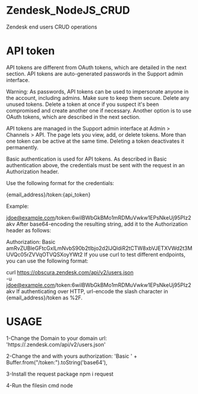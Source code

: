 # Zendesk_NodeJS_CRUD
Zendesk end users CRUD operations

# API token
API tokens are different from OAuth tokens, which are detailed in the next section. API tokens are auto-generated passwords in the Support admin interface.

Warning: As passwords, API tokens can be used to impersonate anyone in the account, including admins. Make sure to keep them secure. Delete any unused tokens. Delete a token at once if you suspect it's been compromised and create another one if necessary. Another option is to use OAuth tokens, which are described in the next section.

API tokens are managed in the Support admin interface at Admin > Channels > API. The page lets you view, add, or delete tokens. More than one token can be active at the same time. Deleting a token deactivates it permanently.

Basic authentication is used for API tokens. As described in Basic authentication above, the credentials must be sent with the request in an Authorization header.

Use the following format for the credentials:

{email_address}/token:{api_token}

Example:

jdoe@example.com/token:6wiIBWbGkBMo1mRDMuVwkw1EPsNkeUj95PIz2akv
After base64-encoding the resulting string, add it to the Authorization header as follows:

Authorization: Basic amRvZUBleGFtcGxlLmNvbS90b2tlbjo2d2lJQldiR2tCTW8xbVJETXVWd2t3MUVQc05rZVVqOTVQSXoyYWt2
If you use curl to test different endpoints, you can use the following format:

curl https://obscura.zendesk.com/api/v2/users.json \
  -u jdoe@example.com/token:6wiIBWbGkBMo1mRDMuVwkw1EPsNkeUj95PIz2akv
If authenticating over HTTP, url-encode the slash character in {email_address}/token as %2F.

# USAGE 
1-Change the Domain to your domain 
url: 'https://<DOMAIN>.zendesk.com/api/v2/users.json'
  
2-Change the <User ID> and <Your api Token> with yours
  authorization: 'Basic ' + Buffer.from("<User ID>/token:<Your api Token>").toString('base64'),
  
3-Install the request package 
   npm i request
   
4-Run the filesin cmd node <file name>
